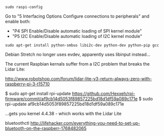 
```
sudo raspi-config
```

Go to "5 Interfacing Options  Configure connections to peripherals" and enable both:

* "P4 SPI         Enable/Disable automatic loading of SPI kernel module"
* "P5 I2C         Enable/Disable automatic loading of I2C kernel module"


```
sudo apt-get install python-smbus libi2c-dev python-dev python-pip gcc
```

Debian Stretch no longer uses evdev, apparently uses libinput instead...

The current Raspbian kernals suffer from a I2C problem that breaks the Lidar Lite:

http://www.robotshop.com/forum/lidar-lite-v3-return-always-zero-with-raspberry-pi-3-t15710

$ sudo apt-get install rpi-update
https://github.com/Hexxeh/rpi-firmware/commit/af9cb14d5053f89857225bd18d1df59a089c171e
$ sudo rpi-update  af9cb14d5053f89857225bd18d1df59a089c171e

...gets you kernel 4.4.38 - which works with the Lidar Lite


bluetoothctl
http://lifehacker.com/everything-you-need-to-set-up-bluetooth-on-the-raspberr-1768482065
